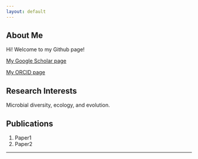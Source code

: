 ```yaml
---
layout: default
---
```


## About Me

Hi! Welcome to my Github page!

[My Google Scholar page](https://scholar.google.com/citations?user=9Vx-JTgAAAAJ&hl=en)

[My ORCID page](http://orcid.org/0000-0001-8353-3854)

## Research Interests

Microbial diversity, ecology, and evolution.

## Publications

1. Paper1
2. Paper2

---
